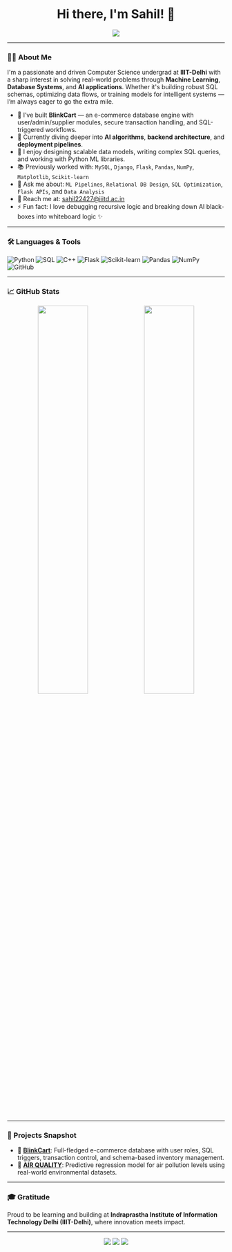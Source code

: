 <h1 align="center">Hi there, I'm Sahil! 👋</h1>

<p align="center">
  <img src="https://readme-typing-svg.herokuapp.com?font=Fira+Code&duration=3000&pause=1000&color=2AFFC3&center=true&vCenter=true&width=435&lines=Machine+Learning+Enthusiast;Database+Wizard+%7C+AI+Explorer;Passionate+Builder+%26+Lifelong+Learner"/>
</p>

---

### 👨‍💻 About Me

I'm a passionate and driven Computer Science undergrad at **IIIT-Delhi** with a sharp interest in solving real-world problems through **Machine Learning**, **Database Systems**, and **AI applications**. Whether it's building robust SQL schemas, optimizing data flows, or training models for intelligent systems — I’m always eager to go the extra mile.

- 🔭 I’ve built **BlinkCart** — an e-commerce database engine with user/admin/supplier modules, secure transaction handling, and SQL-triggered workflows.
- 🌱 Currently diving deeper into **AI algorithms**, **backend architecture**, and **deployment pipelines**.
- 🧠 I enjoy designing scalable data models, writing complex SQL queries, and working with Python ML libraries.
- 📚 Previously worked with: `MySQL`, `Django`, `Flask`, `Pandas`, `NumPy`, `Matplotlib`, `Scikit-learn`
- 💬 Ask me about: `ML Pipelines`, `Relational DB Design`, `SQL Optimization`, `Flask APIs`, and `Data Analysis`
- 📨 Reach me at: sahil22427@iiitd.ac.in 
- ⚡ Fun fact: I love debugging recursive logic and breaking down AI black-boxes into whiteboard logic ✨

---

### 🛠️ Languages & Tools

![Python](https://img.shields.io/badge/Python-3776AB?style=for-the-badge&logo=python&logoColor=white)
![SQL](https://img.shields.io/badge/SQL-004488?style=for-the-badge&logo=mysql&logoColor=white)
![C++](https://img.shields.io/badge/C++-00599C?style=for-the-badge&logo=cplusplus&logoColor=white)
![Flask](https://img.shields.io/badge/Flask-000000?style=for-the-badge&logo=flask&logoColor=white)
![Scikit-learn](https://img.shields.io/badge/Scikit--Learn-F7931E?style=for-the-badge&logo=scikit-learn&logoColor=white)
![Pandas](https://img.shields.io/badge/Pandas-150458?style=for-the-badge&logo=pandas&logoColor=white)
![NumPy](https://img.shields.io/badge/NumPy-013243?style=for-the-badge&logo=numpy&logoColor=white)
![GitHub](https://img.shields.io/badge/GitHub-181717?style=for-the-badge&logo=github&logoColor=white)

---

### 📈 GitHub Stats

<p align="center">
  <img src="https://github-readme-stats.vercel.app/api?username=sahilgittushir&show_icons=true&theme=radical&count_private=true" width="48%" />
  <img src="https://github-readme-streak-stats.herokuapp.com?user=sahilgittushir&theme=radical&hide_border=false" width="48%" />
</p>

---

### 🚀 Projects Snapshot

- 🔗 [**BlinkCart**](https://github.com/yasservision24/IIITD-DBMS-Project): Full-fledged e-commerce database with user roles, SQL triggers, transaction control, and schema-based inventory management.
- 🔗 [**AIR QUALITY**](https://github.com/LakshayTrehan77/Air-Quality-Regression-Analysis-Machine-Learning): Predictive regression model for air pollution levels using real-world environmental datasets.

---

### 🎓 Gratitude
Proud to be learning and building at **Indraprastha Institute of Information Technology Delhi (IIIT-Delhi)**, where innovation meets impact.

---

<p align="center">
  <img src="https://img.shields.io/badge/Machine_Learning-Active-brightgreen?style=for-the-badge"/>
  <img src="https://img.shields.io/badge/AI_Research-Ongoing-blue?style=for-the-badge"/>
  <img src="https://img.shields.io/badge/Open_to_Collaborate-Yes-blueviolet?style=for-the-badge"/>
</p>
